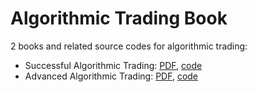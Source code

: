 # Algorithmic Trading Book

2 books and related source codes for algorithmic trading:

- Successful Algorithmic Trading: [PDF](sat-ebook-20150618.pdf), [code](/sat_source)
- Advanced Algorithmic Trading: [PDF](aat-ebook-20170711.pdf), [code](/aat_source)
